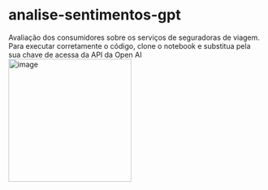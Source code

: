 # analise-sentimentos-gpt
Avaliação dos consumidores sobre os serviços de seguradoras de viagem.
Para executar corretamente o código, clone o notebook e substitua pela sua chave de acessa da API da Open AI
<img width="242" alt="image" src="https://github.com/luanSaid/analise-sentimentos-gpt/assets/32486944/9adeae37-642e-442b-948e-2a9bce6e7472">
